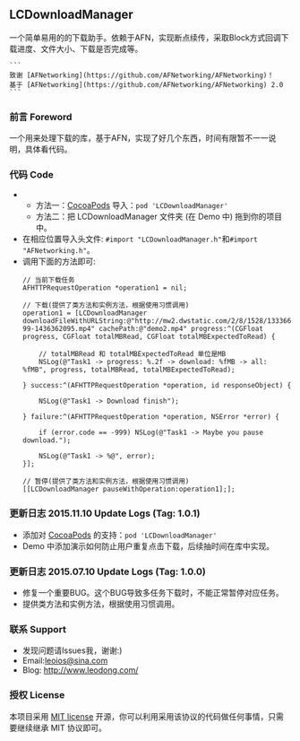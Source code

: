 ## LCDownloadManager
一个简单易用的的下载助手。依赖于AFN，实现断点续传，采取Block方式回调下载进度、文件大小、下载是否完成等。

    ```
    致谢 [AFNetworking](https://github.com/AFNetworking/AFNetworking)！
    基于 [AFNetworking](https://github.com/AFNetworking/AFNetworking) 2.0
    ```


### 前言 Foreword
一个用来处理下载的库，基于AFN，实现了好几个东西，时间有限暂不一一说明，具体看代码。


### 代码 Code
* 
  - 方法一：[CocoaPods](https://cocoapods.org/) 导入：`pod 'LCDownloadManager'`
  - 方法二：把 LCDownloadManager 文件夹 (在 Demo 中) 拖到你的项目中。
* 在相应位置导入头文件: `#import "LCDownloadManager.h"`和`#import "AFNetworking.h"`。
* 调用下面的方法即可:
    ```objc
    // 当前下载任务
    AFHTTPRequestOperation *operation1 = nil;
    
    // 下载(提供了类方法和实例方法，根据使用习惯调用)
    operation1 = [LCDownloadManager downloadFileWithURLString:@"http://mw2.dwstatic.com/2/8/1528/133366-99-1436362095.mp4" cachePath:@"demo2.mp4" progress:^(CGFloat progress, CGFloat totalMBRead, CGFloat totalMBExpectedToRead) {
        
        // totalMBRead 和 totalMBExpectedToRead 单位是MB
        NSLog(@"Task1 -> progress: %.2f -> download: %fMB -> all: %fMB", progress, totalMBRead, totalMBExpectedToRead);
        
    } success:^(AFHTTPRequestOperation *operation, id responseObject) {
        
        NSLog(@"Task1 -> Download finish");
        
    } failure:^(AFHTTPRequestOperation *operation, NSError *error) {
        
        if (error.code == -999) NSLog(@"Task1 -> Maybe you pause download.");
        
        NSLog(@"Task1 -> %@", error);
    }];
    
    // 暂停(提供了类方法和实例方法，根据使用习惯调用)
    [[LCDownloadManager pauseWithOperation:operation1];];
    ```


### 更新日志 2015.11.10 Update Logs (Tag: 1.0.1)
* 添加对 [CocoaPods](https://cocoapods.org/) 的支持：`pod 'LCDownloadManager'`
* Demo 中添加演示如何防止用户重复点击下载，后续抽时间在库中实现。


### 更新日志 2015.07.10 Update Logs (Tag: 1.0.0)
* 修复一个重要BUG。这个BUG导致多任务下载时，不能正常暂停对应任务。
* 提供类方法和实例方法，根据使用习惯调用。


### 联系 Support
* 发现问题请Issues我，谢谢:)
* Email:leoios@sina.com
* Blog: http://www.leodong.com/


### 授权 License
本项目采用 [MIT license](http://opensource.org/licenses/MIT) 开源，你可以利用采用该协议的代码做任何事情，只需要继续继承 MIT 协议即可。
